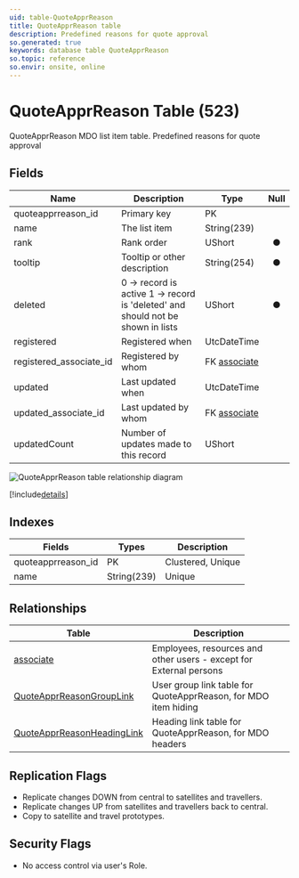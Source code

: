 ```yaml
---
uid: table-QuoteApprReason
title: QuoteApprReason table
description: Predefined reasons for quote approval
so.generated: true
keywords: database table QuoteApprReason
so.topic: reference
so.envir: onsite, online
---
```


# QuoteApprReason Table (523)

QuoteApprReason MDO list item table.
Predefined reasons for quote approval

## Fields

| Name | Description | Type | Null |
|------|-------------|------|:----:|
|quoteapprreason\_id|Primary key|PK| |
|name|The list item|String(239)| |
|rank|Rank order|UShort|&#x25CF;|
|tooltip|Tooltip or other description|String(254)|&#x25CF;|
|deleted|0 -&gt; record is active 1 -&gt; record is &apos;deleted&apos; and should not be shown in lists|UShort|&#x25CF;|
|registered|Registered when|UtcDateTime| |
|registered\_associate\_id|Registered by whom|FK [associate](associate.md)| |
|updated|Last updated when|UtcDateTime| |
|updated\_associate\_id|Last updated by whom|FK [associate](associate.md)| |
|updatedCount|Number of updates made to this record|UShort| |


![QuoteApprReason table relationship diagram](./media/QuoteApprReason.png)

[!include[details](./includes/quoteapprreason.md)]

## Indexes

| Fields | Types | Description |
|--------|-------|-------------|
|quoteapprreason\_id |PK |Clustered, Unique |
|name |String(239) |Unique |

## Relationships

| Table|  Description |
|------|-------------|
|[associate](associate.md)  |Employees, resources and other users - except for External persons |
|[QuoteApprReasonGroupLink](quoteapprreasongrouplink.md)  |User group link table for QuoteApprReason, for MDO item hiding |
|[QuoteApprReasonHeadingLink](quoteapprreasonheadinglink.md)  |Heading link table for QuoteApprReason, for MDO headers |


## Replication Flags

* Replicate changes DOWN from central to satellites and travellers.
* Replicate changes UP from satellites and travellers back to central.
* Copy to satellite and travel prototypes.

## Security Flags

* No access control via user's Role.

